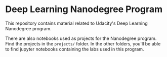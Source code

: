 # Deep Learning Nanodegree Program

This repository contains material related to Udacity's Deep Learning Nanodegree program.

There are also notebooks used as projects for the Nanodegree program. Find the projects in the ```projects/``` folder. In the other folders, you'll be able to find jupyter notebooks containing the labs used in this program.


